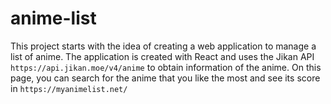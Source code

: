 # anime-list
This project starts with the idea of creating a web application to manage a list of anime. The application is created with React and uses the Jikan API `https://api.jikan.moe/v4/anime` to obtain information of the anime. On this page, you can search for the anime that you like the most and see its score in `https://myanimelist.net/`
